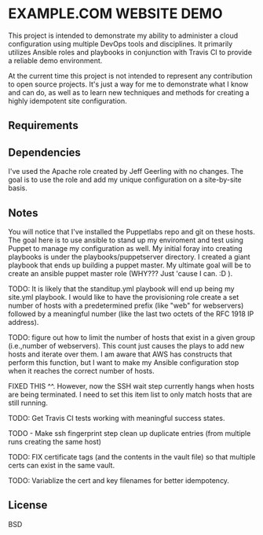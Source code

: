 EXAMPLE.COM WEBSITE DEMO 
========================

This project is intended to demonstrate my ability to administer a cloud configuration using multiple DevOps tools and disciplines.  It primarily utilizes Ansible roles and playbooks in conjunction with Travis CI to provide a reliable demo environment.

At the current time this project is not intended to represent any contribution to open source projects.  It's just a way for me to demonstrate what I know and can do, as well as to learn new techniques and methods for creating a highly idempotent site configuration.


Requirements
------------

Dependencies
------------

I've used the Apache role created by Jeff Geerling with no changes.  The goal is to use the role and add my unique configuration on a site-by-site basis.

Notes
-----

You will notice that I've installed the Puppetlabs repo and git on these hosts.  The goal here is to use ansible to stand up my enviroment and test using Puppet to manage my configuration as well.  My initial foray into creating playbooks is under the playbooks/puppetserver directory.  I created a giant playbook that ends up building a puppet master.  My ultimate goal will be to create an ansible puppet master role (WHY??? Just 'cause I can.   :D   ).

TODO:  It is likely that the standitup.yml playbook will end up being my site.yml playbook.  I would like to have the provisioning role create a set number of hosts with a predetermined prefix (like "web" for webservers) followed by a meaningful number (like the last two octets of the RFC 1918 IP address).

 TODO:  figure out how to limit the number of hosts that exist in a given group (i.e.,number of webservers).  This count just causes the plays to add new hosts and iterate over them.  I am aware that AWS has constructs that perform this function, but I want to make my Ansible configuration stop when it reaches the correct number of hosts.

FIXED THIS ^^.  However, now the SSH wait step currently hangs when hosts are being terminated.  I need to set this item list to only match hosts that are still running.

TODO:  Get Travis CI tests working with meaningful success states.

TODO - Make ssh fingerprint step clean up duplicate entries (from multiple runs creating the same host)

TODO:  FIX certificate tags (and the contents in the vault file) so that multiple certs can exist in the same vault.

TODO:  Variablize the cert and key filenames for better idempotency.


License
-------

BSD


